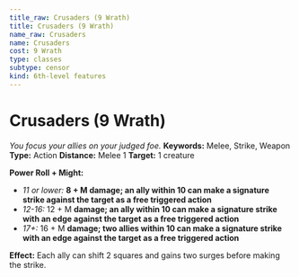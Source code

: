 ```yaml
---
title_raw: Crusaders (9 Wrath)
title: Crusaders (9 Wrath)
name_raw: Crusaders
name: Crusaders
cost: 9 Wrath
type: classes
subtype: censor
kind: 6th-level features
---
```


# Crusaders (9 Wrath)

*You focus your allies on your judged foe.* **Keywords:** Melee, Strike, Weapon **Type:** Action **Distance:** Melee 1 **Target:** 1 creature

**Power Roll + Might:**

- *11 or lower:* **8 + M damage; an ally within 10 can make a signature strike against the target as a free triggered action**
- *12-16:* 12 + M **damage; an ally within 10 can make a signature strike with an edge against the target as a free triggered action**
- *17+:* 16 + M **damage; two allies within 10 can make a signature strike with an edge against the target as a free triggered action**

**Effect:** Each ally can shift 2 squares and gains two surges before making the strike.

